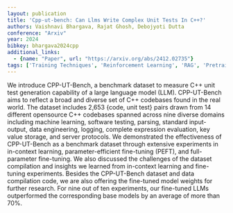 ```yaml
---
layout: publication
title: 'Cpp-ut-bench: Can Llms Write Complex Unit Tests In C++?'
authors: Vaishnavi Bhargava, Rajat Ghosh, Debojyoti Dutta
conference: "Arxiv"
year: 2024
bibkey: bhargava2024cpp
additional_links:
  - {name: "Paper", url: "https://arxiv.org/abs/2412.02735"}
tags: ['Training Techniques', 'Reinforcement Learning', 'RAG', 'Pretraining Methods', 'Fine-Tuning', 'Prompting', 'In-Context Learning']
---
```

We introduce CPP-UT-Bench, a benchmark dataset to measure C++ unit test
generation capability of a large language model (LLM). CPP-UT-Bench aims to
reflect a broad and diverse set of C++ codebases found in the real world. The
dataset includes 2,653 \{code, unit test\} pairs drawn from 14 different
opensource C++ codebases spanned across nine diverse domains including machine
learning, software testing, parsing, standard input-output, data engineering,
logging, complete expression evaluation, key value storage, and server
protocols. We demonstrated the effectiveness of CPP-UT-Bench as a benchmark
dataset through extensive experiments in in-context learning,
parameter-efficient fine-tuning (PEFT), and full-parameter fine-tuning. We also
discussed the challenges of the dataset compilation and insights we learned
from in-context learning and fine-tuning experiments. Besides the CPP-UT-Bench
dataset and data compilation code, we are also offering the fine-tuned model
weights for further research. For nine out of ten experiments, our fine-tuned
LLMs outperformed the corresponding base models by an average of more than 70%.
